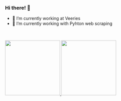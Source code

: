 ### Hi there! 👋


- 🔭 I’m currently working at Veeries
- 🌱 I’m currently working with Pyhton web scraping

##

<br>

 <div>
  <a href="https://github.com/Pedro-Tuto">
  <img height="180em" src="https://github-readme-stats.vercel.app/api?username=Pedro-Tuto&show_icons=true&theme=dark&include_all_commits=true&count_private=true"/>
  <img height="180em" src="https://github-readme-stats.vercel.app/api/top-langs/?username=Pedro-Tuto&layout=compact&langs_count=7&theme=dark"/>
</div>

##

